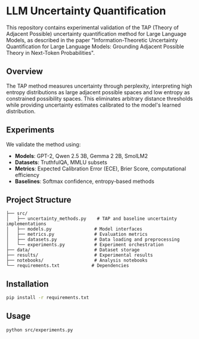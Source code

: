# LLM Uncertainty Quantification

This repository contains experimental validation of the TAP (Theory of Adjacent Possible) uncertainty quantification method for Large Language Models, as described in the paper "Information-Theoretic Uncertainty Quantification for Large Language Models: Grounding Adjacent Possible Theory in Next-Token Probabilities".

## Overview

The TAP method measures uncertainty through perplexity, interpreting high entropy distributions as large adjacent possible spaces and low entropy as constrained possibility spaces. This eliminates arbitrary distance thresholds while providing uncertainty estimates calibrated to the model's learned distribution.

## Experiments

We validate the method using:
- **Models**: GPT-2, Qwen 2.5 3B, Gemma 2 2B, SmolLM2
- **Datasets**: TruthfulQA, MMLU subsets
- **Metrics**: Expected Calibration Error (ECE), Brier Score, computational efficiency
- **Baselines**: Softmax confidence, entropy-based methods

## Project Structure

```
├── src/
│   ├── uncertainty_methods.py    # TAP and baseline uncertainty implementations
│   ├── models.py                # Model interfaces
│   ├── metrics.py               # Evaluation metrics
│   ├── datasets.py              # Data loading and preprocessing
│   └── experiments.py           # Experiment orchestration
├── data/                        # Dataset storage
├── results/                     # Experimental results
├── notebooks/                   # Analysis notebooks
└── requirements.txt            # Dependencies
```

## Installation

```bash
pip install -r requirements.txt
```

## Usage

```bash
python src/experiments.py
```